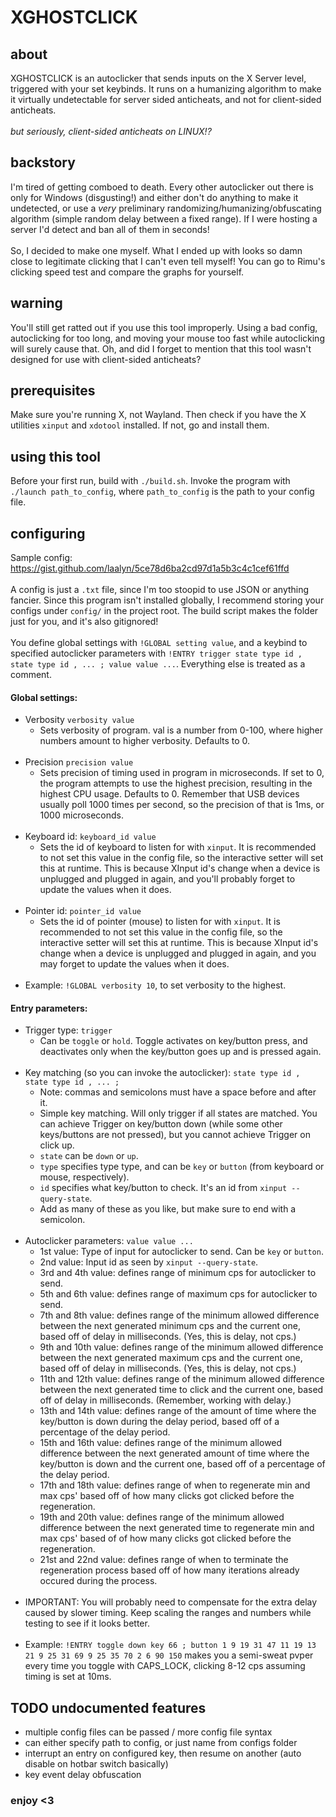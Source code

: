 # XGHOSTCLICK

## about
XGHOSTCLICK is an autoclicker that sends inputs on the X Server level, triggered with your set keybinds. It runs on a humanizing algorithm to make it virtually undetectable for server sided anticheats, and not for client-sided anticheats. <br><br>*but seriously, client-sided anticheats on LINUX!?*

## backstory
I'm tired of getting comboed to death. Every other autoclicker out there is only for Windows (disgusting!) and either don't do anything to make it undetected, or use a *very* preliminary randomizing/humanizing/obfuscating algorithm (simple random delay between a fixed range). If I were hosting a server I'd detect and ban all of them in seconds!<br><br>
So, I decided to make one myself. What I ended up with looks so damn close to legitimate clicking that I can't even tell myself! You can go to Rimu's clicking speed test and compare the graphs for yourself.

## warning
You'll still get ratted out if you use this tool improperly. Using a bad config, autoclicking for too long, and moving your mouse too fast while autoclicking will surely cause that. Oh, and did I forget to mention that this tool wasn't designed for use with client-sided anticheats?

## prerequisites
Make sure you're running X, not Wayland. Then check if you have the X utilities `xinput` and `xdotool` installed. If not, go and install them.

## using this tool
Before your first run, build with `./build.sh`. Invoke the program with `./launch path_to_config`, where `path_to_config` is the path to your config file.

## configuring
Sample config: https://gist.github.com/laalyn/5ce78d6ba2cd97d1a5b3c4c1cef61ffd <Br><br>
A config is just a `.txt` file, since I'm too stoopid to use JSON or anything fancier. Since this program isn't installed globally, I recommend storing your configs under `config/` in the project root. The build script makes the folder just for you, and it's also gitignored! <br><Br>
You define global settings with `!GLOBAL setting value`, and a keybind to specified autoclicker parameters with `!ENTRY trigger state type id , state type id , ... ; value value ...`. Everything else is treated as a comment.<br>
#### Global settings: 
* Verbosity `verbosity value`
  * Sets verbosity of program. val is a number from 0-100, where higher numbers amount to higher verbosity. Defaults to 0.<br><br>
* Precision `precision value`
  * Sets precision of timing used in program in microseconds. If set to 0, the program attempts to use the highest precision, resulting in the highest CPU usage. Defaults to 0. Remember that USB devices usually poll 1000 times per second, so the precision of that is 1ms, or 1000 microseconds.<br><br>
* Keyboard id: `keyboard_id value`
  * Sets the id of keyboard to listen for with `xinput`. It is recommended to not set this value in the config file, so the interactive setter will set this at runtime. This is because XInput id's change when a device is unplugged and plugged in again, and you'll probably forget to update the values when it does.<br><br>
* Pointer id: `pointer_id value`
  * Sets the id of pointer (mouse) to listen for with `xinput`. It is recommended to not set this value in the config file, so the interactive setter will set this at runtime. This is because XInput id's change when a device is unplugged and plugged in again, and you may forget to update the values when it does.<br><br>
* Example: `!GLOBAL verbosity 10`, to set verbosity to the highest.
#### Entry parameters: 
* Trigger type: `trigger`
  * Can be `toggle` or `hold`. Toggle activates on key/button press, and deactivates only when the key/button goes up and is pressed again.<br><br>
* Key matching (so you can invoke the autoclicker): `state type id , state type id , ... ; `
  * Note: commas and semicolons must have a space before and after it.
  * Simple key matching. Will only trigger if all states are matched. You can achieve Trigger on key/button down (while some other keys/buttons are not pressed), but you cannot achieve Trigger on click up.
  * `state` can be `down` or `up`.
  * `type` specifies type type, and can be `key` or `button` (from keyboard or mouse, respectively).
  * `id` specifies what key/button to check. It's an id from `xinput --query-state`.
  * Add as many of these as you like, but make sure to end with a semicolon.<br><br>
* Autoclicker parameters: `value value ...`
  * 1st value: Type of input for autoclicker to send. Can be `key` or `button`.
  * 2nd value: Input id as seen by `xinput --query-state`.
  * 3rd and 4th value: defines range of minimum cps for autoclicker to send.
  * 5th and 6th value: defines range of maximum cps for autoclicker to send.
  * 7th and 8th value: defines range of the minimum allowed difference between the next generated minimum cps and the current one, based off of delay in milliseconds. (Yes, this is delay, not cps.)
  * 9th and 10th value: defines range of the minimum allowed difference between the next generated maximum cps and the current one, based off of delay in milliseconds. (Yes, this is delay, not cps.)
  * 11th and 12th value: defines range of the minimum allowed difference between the next generated time to click and the current one, based off of delay in milliseconds. (Remember, working with delay.)
  * 13th and 14th value: defines range of the amount of time where the key/button is down during the delay period, based off of a percentage of the delay period.
  * 15th and 16th value: defines range of the minimum allowed difference between the next generated amount of time where the key/button is down and the current one, based off of a percentage of the delay period.
  * 17th and 18th value: defines range of when to regenerate min and max cps' based off of how many clicks got clicked before the regeneration.
  * 19th and 20th value: defines range of the minimum allowed difference between the next generated time to regenerate min and max cps' based of of how many clicks got clicked before the regeneration.
  * 21st and 22nd value: defines range of when to terminate the regeneration process based off of how many iterations already occured during the process. <br><br>
* IMPORTANT: You will probably need to compensate for the extra delay caused by slower timing. Keep scaling the ranges and numbers while testing to see if it looks better. <br><br>
* Example: `!ENTRY toggle down key 66 ; button 1 9 19 31 47 11 19 13 21 9 25 31 69 9 25 35 70 2 6 90 150` makes you a semi-sweat pvper every time you toggle with CAPS_LOCK, clicking 8-12 cps assuming timing is set at 10ms.

## TODO undocumented features
* multiple config files can be passed / more config file syntax
* can either specify path to config, or just name from configs folder
* interrupt an entry on configured key, then resume on another (auto disable on hotbar switch basically)
* key event delay obfuscation
  
### enjoy <3
